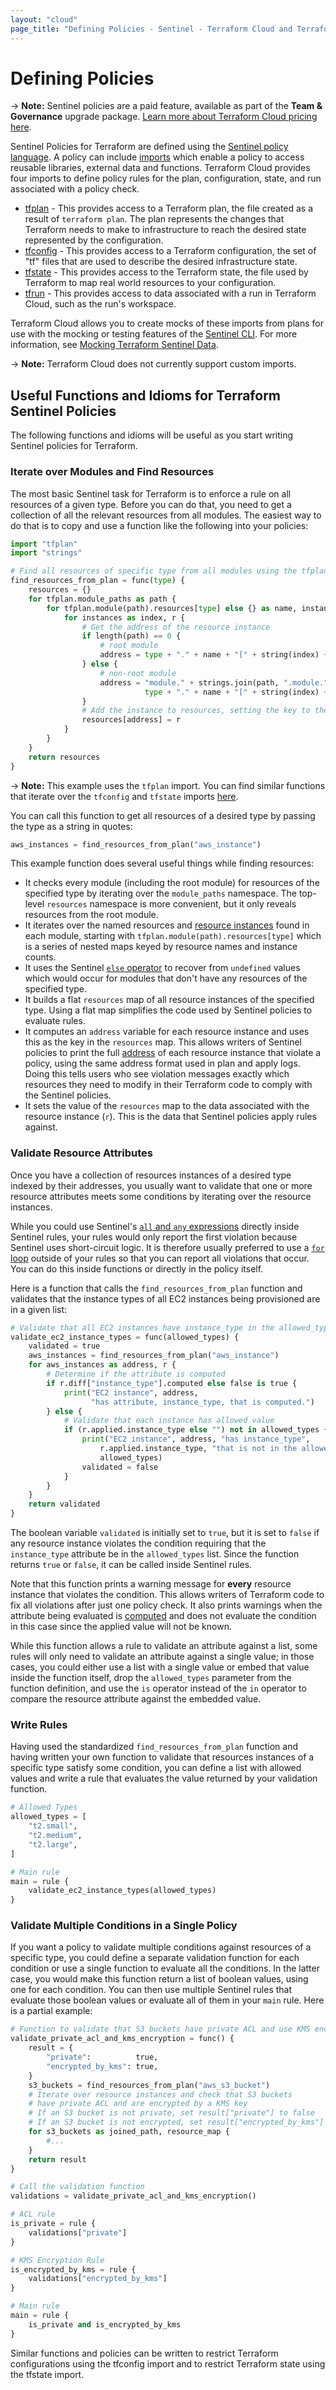 ```yaml
---
layout: "cloud"
page_title: "Defining Policies - Sentinel - Terraform Cloud and Terraform Enterprise"
---
```


# Defining Policies

-> **Note:** Sentinel policies are a paid feature, available as part of the **Team & Governance** upgrade package. [Learn more about Terraform Cloud pricing here](https://www.hashicorp.com/products/terraform/pricing).

Sentinel Policies for Terraform are defined using the [Sentinel policy
language](https://docs.hashicorp.com/sentinel/language). A policy can include
[imports](https://docs.hashicorp.com/sentinel/concepts/imports) which enable a
policy to access reusable libraries, external data and functions. Terraform
Cloud provides four imports to define policy rules for the plan, configuration,
state, and run associated with a policy check.

- [tfplan](./tfplan.html) - This provides access to a Terraform plan, the file
  created as a result of `terraform plan`.	 The plan represents the changes
  that Terraform needs to make to infrastructure to reach the desired state
  represented by the configuration.
- [tfconfig](./tfconfig.html) - This provides access to a Terraform
  configuration, the set of "tf" files that are used to describe the desired
  infrastructure state.
- [tfstate](./tfstate.html) - This provides access to the Terraform state, the
  file used by Terraform to map real world resources to your configuration.
- [tfrun](./tfrun.html) - This provides access to data associated with a run
  in Terraform Cloud, such as the run's workspace.

Terraform Cloud allows you to create mocks of these imports from plans for use
with the mocking or testing features of the [Sentinel
CLI](https://docs.hashicorp.com/sentinel/commands). For more information, see
[Mocking Terraform Sentinel Data](../mock.html).

-> **Note:** Terraform Cloud does not currently support custom imports.

## Useful Functions and Idioms for Terraform Sentinel Policies

The following functions and idioms will be useful as you start writing Sentinel
policies for Terraform.

### Iterate over Modules and Find Resources

The most basic Sentinel task for Terraform is to enforce a rule on all resources
of a given type. Before you can do that, you need to get a collection of all the
relevant resources from all modules. The easiest way to do that is to copy and
use a function like the following into your policies:

```python
import "tfplan"
import "strings"

# Find all resources of specific type from all modules using the tfplan import
find_resources_from_plan = func(type) {
    resources = {}
    for tfplan.module_paths as path {
        for tfplan.module(path).resources[type] else {} as name, instances {
            for instances as index, r {
                # Get the address of the resource instance
                if length(path) == 0 {
                    # root module
                    address = type + "." + name + "[" + string(index) + "]"
                } else {
                    # non-root module
                    address = "module." + strings.join(path, ".module.") + "." +
                              type + "." + name + "[" + string(index) + "]"
                }
                # Add the instance to resources, setting the key to the address
                resources[address] = r
            }
        }
    }
    return resources
}
```

-> **Note:** This example uses the `tfplan` import. You can find similar
functions that iterate over the `tfconfig` and `tfstate` imports
[here](https://github.com/hashicorp/terraform-guides/tree/master/governance/second-generation/common-functions).

You can call this function to get all resources of a desired type by passing the
type as a string in quotes:

```python
aws_instances = find_resources_from_plan("aws_instance")
```

This example function does several useful things while finding resources:

- It checks every module (including the root module) for resources of the
  specified type by iterating over the `module_paths` namespace. The top-level
  `resources` namespace is more convenient, but it only reveals resources from
  the root module.
- It iterates over the named resources and [resource
  instances](/docs/language/expressions/references.html#resources)
  found in each module, starting with `tfplan.module(path).resources[type]`
  which is a series of nested maps keyed by resource names and instance counts.
- It uses the Sentinel [`else`
  operator](https://docs.hashicorp.com/sentinel/languagespec#else-operator) to
  recover from `undefined` values which would occur for modules that don't have
  any resources of the specified type.
- It builds a flat `resources` map of all resource instances of the specified
  type. Using a flat map simplifies the code used by Sentinel policies to
  evaluate rules.
- It computes an `address` variable for each resource instance and uses this as
  the key in the `resources` map. This allows writers of Sentinel policies to
  print the full [address](/docs/cli/state/resource-addressing.html) of each
  resource instance that violate a policy, using the same address format used in
  plan and apply logs. Doing this tells users who see violation messages exactly
  which resources they need to modify in their Terraform code to comply with the
  Sentinel policies.
- It sets the value of the `resources` map to the data associated with the
  resource instance (`r`). This is the data that Sentinel policies apply rules
  against.

### Validate Resource Attributes

Once you have a collection of resources instances of a desired type indexed by
their addresses, you usually want to validate that one or more resource
attributes meets some conditions by iterating over the resource instances.

While you could use Sentinel's [`all` and `any`
expressions](https://docs.hashicorp.com/sentinel/languageboolexpr#any-all-expressions)
directly inside Sentinel rules, your rules would only report the first violation
because Sentinel uses short-circuit logic. It is therefore usually preferred to
use a [`for` loop](https://docs.hashicorp.com/sentinel/languageloops) outside
of your rules so that you can report all violations that occur. You can do this
inside functions or directly in the policy itself.

Here is a function that calls the `find_resources_from_plan` function and
validates that the instance types of all EC2 instances being provisioned are in
a given list:

```python
# Validate that all EC2 instances have instance_type in the allowed_types list
validate_ec2_instance_types = func(allowed_types) {
    validated = true
    aws_instances = find_resources_from_plan("aws_instance")
    for aws_instances as address, r {
        # Determine if the attribute is computed
        if r.diff["instance_type"].computed else false is true {
            print("EC2 instance", address,
                  "has attribute, instance_type, that is computed.")
        } else {
            # Validate that each instance has allowed value
            if (r.applied.instance_type else "") not in allowed_types {
                print("EC2 instance", address, "has instance_type",
                    r.applied.instance_type, "that is not in the allowed list:",
                    allowed_types)
                validated = false
            }
        }
    }
    return validated
}
```

The boolean variable `validated` is initially set to `true`, but it is set to
`false` if any resource instance violates the condition requiring that the
`instance_type` attribute be in the `allowed_types` list. Since the function
returns `true` or `false`, it can be called inside Sentinel rules.

Note that this function prints a warning message for **every** resource instance
that violates the condition. This allows writers of Terraform code to fix all
violations after just one policy check. It also prints warnings when the
attribute being evaluated is
[computed](./tfplan.html#value-computed) and does
not evaluate the condition in this case since the applied value will not be
known.

While this function allows a rule to validate an attribute against a list, some
rules will only need to validate an attribute against a single value; in those
cases, you could either use a list with a single value or embed that value
inside the function itself, drop the `allowed_types` parameter from the function
definition, and use the `is` operator instead of the `in` operator to compare
the resource attribute against the embedded value.

### Write Rules

Having used the standardized `find_resources_from_plan` function and having
written your own function to validate that resources instances of a specific
type satisfy some condition, you can define a list with allowed values and write
a rule that evaluates the value returned by your validation function.

```python
# Allowed Types
allowed_types = [
    "t2.small",
    "t2.medium",
    "t2.large",
]

# Main rule
main = rule {
    validate_ec2_instance_types(allowed_types)
}

```

### Validate Multiple Conditions in a Single Policy

If you want a policy to validate multiple conditions against resources of a
specific type, you could define a separate validation function for each
condition or use a single function to evaluate all the conditions. In the latter
case, you would make this function return a list of boolean values, using one
for each condition.  You can then use multiple Sentinel rules that evaluate
those boolean values or evaluate all of them in your `main` rule. Here is a
partial example:

```python
# Function to validate that S3 buckets have private ACL and use KMS encryption
validate_private_acl_and_kms_encryption = func() {
    result = {
        "private":          true,
        "encrypted_by_kms": true,
    }
    s3_buckets = find_resources_from_plan("aws_s3_bucket")
    # Iterate over resource instances and check that S3 buckets
    # have private ACL and are encrypted by a KMS key
    # If an S3 bucket is not private, set result["private"] to false
    # If an S3 bucket is not encrypted, set result["encrypted_by_kms"] to false
    for s3_buckets as joined_path, resource_map {
        #...
    }
    return result
}

# Call the validation function
validations = validate_private_acl_and_kms_encryption()

# ACL rule
is_private = rule {
    validations["private"]
}

# KMS Encryption Rule
is_encrypted_by_kms = rule {
    validations["encrypted_by_kms"]
}

# Main rule
main = rule {
    is_private and is_encrypted_by_kms
}
```

Similar functions and policies can be written to restrict Terraform
configurations using the tfconfig import and to restrict Terraform state using
the tfstate import.
